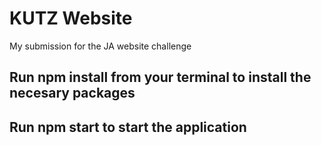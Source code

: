 # KUTZ Website
My submission for the JA website challenge
## Run npm install from your terminal to install the necesary packages
## Run npm start to start the application
